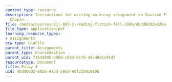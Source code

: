 ```yaml
---
content_type: resource
description: Instructions for writing an essay assignment on Gustave Flaubert or Kate
  Chopin.
file: /media/courses/21l-003-2-reading-fiction-fall-2006/4bdd0dd2e826ea5d59b0edf22b01e10b_essay4.pdf
file_type: application/pdf
learning_resource_types:
- Assignments
ocw_type: OCWFile
parent_title: Assignments
parent_type: CourseSection
parent_uid: 7164304b-b9b0-c033-0cf6-48c48d1c91df
resourcetype: Document
title: Essay 4
uid: 4bdd0dd2-e826-ea5d-59b0-edf22b01e10b
---
```

